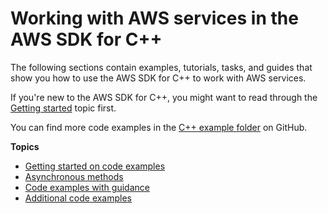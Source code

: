 # Working with AWS services in the AWS SDK for C\+\+<a name="working-with-aws-services"></a>

The following sections contain examples, tutorials, tasks, and guides that show you how to use the AWS SDK for C\+\+ to work with AWS services\.

If you're new to the AWS SDK for C\+\+, you might want to read through the [Getting started](getting-started.md) topic first\.

You can find more code examples in the [C\+\+ example folder](https://github.com/awsdocs/aws-doc-sdk-examples/tree/main/cpp/example_code) on GitHub\.

**Topics**
+ [Getting started on code examples](getting-started-code-examples.md)
+ [Asynchronous methods](async-methods.md)
+ [Code examples with guidance](programming-services.md)
+ [Additional code examples](cpp_code_examples.md)